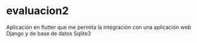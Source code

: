 # evaluacion2

Aplicación en flutter que me permita la integración con una aplicación web Django y de base de datos Sqlite3

